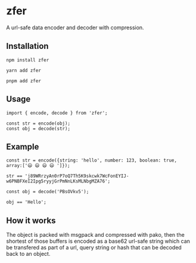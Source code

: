 # zfer

A url-safe data encoder and decoder with compression.

## Installation

```
npm install zfer
```

```
yarn add zfer
```

```
pnpm add zfer
```

## Usage

```
import { encode, decode } from 'zfer';

const str = encode(obj);
const obj = decode(str);
```

## Example

```
const str = encode({string: 'hello', number: 123, boolean: true, array:['😃 😃 😃 😃 ']});

str == 'j89WRrzyAn0rP7oQ7Th5K9skcwk7WcFonEYIJ-w6PNBFXeI2Ipg5ryyjGrPmNnLKsMLNbgMZA76';

const obj = decode('PBsOVkv5');

obj == 'Hello';
```

## How it works

The object is packed with msgpack and compressed with pako, then the shortest of those buffers is encoded as a base62 url-safe string which can be transfered as part of a url, query string or hash that can be decoded back to an object.
